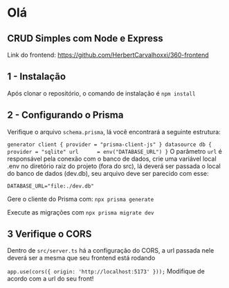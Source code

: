 # Olá

## CRUD Simples com Node e Express

Link do frontend: https://github.com/HerbertCarvalhoxxi/360-frontend

## 1 - Instalação

Após clonar o repositório, o comando de instalação é `npm install`

## 2 - Configurando o Prisma

Verifique o arquivo `schema.prisma`, lá você encontrará a seguinte estrutura:

`
generator client {
  provider = "prisma-client-js"
}
datasource db {
  provider = "sqlite"
  url      = env("DATABASE_URL")
}
`
O parâmetro `url` é responsável pela conexão com o banco de dados, crie uma variável local .env no diretório raiz do projeto (fora do src), lá deverá ser passada o local do banco de dados (dev.db), seu arquivo deve ser parecido com esse:

`DATABASE_URL="file:./dev.db"` 

Gere o cliente do Prisma com: `npx prisma generate`

Execute as migrações com `npx prisma migrate dev`

## 3 Verifique o CORS

Dentro de `src/server.ts` há a configuração do CORS, a url passada nele deverá ser a mesma que seu frontend está rodando

`app.use(cors({ origin: 'http://localhost:5173' }));` Modifique de acordo com a url do seu front!
